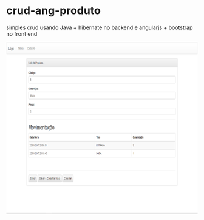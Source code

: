 # crud-ang-produto

simples crud usando Java + hibernate no backend e angularjs + bootstrap no front end

<img src="https://github.com/TafarelM/crud-ang-produto/blob/master/crud-ng-produtos-.gif" width="600" height="450" />

